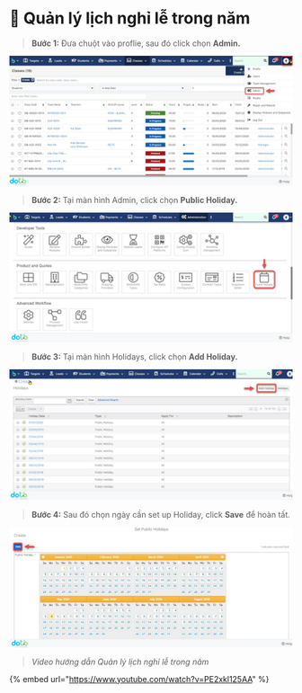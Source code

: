# 📅 Quản lý lịch nghỉ lễ trong năm

> **Bước 1:** Đưa chuột vào proflie, sau đó click chọn **Admin.**

![](../.gitbook/assets/holiday1.jpg)

> **Bước 2:** Tại màn hình Admin, click chọn **Public Holiday.**

![](../.gitbook/assets/holiday2.jpg)

> **Bước 3:** Tại màn hình Holidays, click chọn **Add Holiday.**

![](../.gitbook/assets/holiday3.jpg)

> **Bước 4:** Sau đó chọn ngày cần set up Holiday, click **Save** để hoàn tất.

![](../.gitbook/assets/holiday4.jpg)

> _Video hướng dẫn Quản lý lịch nghỉ lễ trong năm_

{% embed url="https://www.youtube.com/watch?v=PE2xkl125AA" %}
